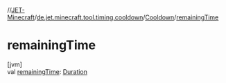 //[JET-Minecraft](../../../index.md)/[de.jet.minecraft.tool.timing.cooldown](../index.md)/[Cooldown](index.md)/[remainingTime](remaining-time.md)

# remainingTime

[jvm]\
val [remainingTime](remaining-time.md): [Duration](https://kotlinlang.org/api/latest/jvm/stdlib/kotlin.time/-duration/index.html)

